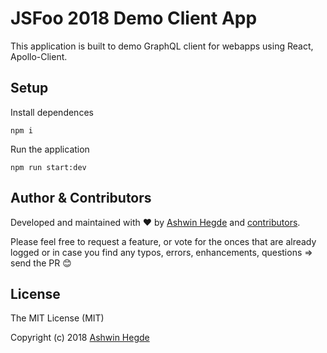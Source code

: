 # JSFoo 2018 Demo Client App

This application is built to demo GraphQL client for webapps using React, Apollo-Client.

## Setup

Install dependences

```
npm i
```

Run the application

```
npm run start:dev
```

## Author & Contributors

Developed and maintained with ❤️ by [Ashwin Hegde](https://www.techjitsu.co.in) and [contributors](https://github.com/techsavvyjitsu/jsfoo18-demo-webapp/graphs/contributors).

Please feel free to request a feature, or vote for the onces that are already logged or in case you find any typos, errors, enhancements, questions => send the PR 😊

## License

The MIT License (MIT)

Copyright (c) 2018 [Ashwin Hegde](https://www.techjitsu.co.in)
